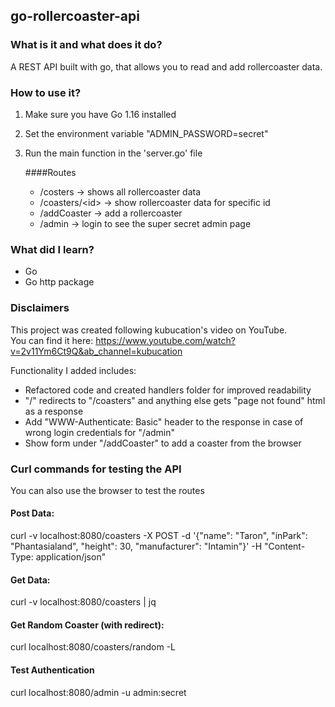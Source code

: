 ## go-rollercoaster-api

### What is it and what does it do?
A REST API built with go, that allows you to read and add rollercoaster data.

### How to use it?
1. Make sure you have Go 1.16 installed
2. Set the environment variable "ADMIN_PASSWORD=secret"
3. Run the main function in the 'server.go' file  

    ####Routes
   * /costers -> shows all rollercoaster data
   * /coasters/\<id> -> show rollercoaster data for specific id
   * /addCoaster -> add a rollercoaster
   * /admin -> login to see the super secret admin page

### What did I learn?
* Go
* Go http package

### Disclaimers
This project was created following kubucation's video on YouTube.  
You can find it here: https://www.youtube.com/watch?v=2v11Ym6Ct9Q&ab_channel=kubucation  

Functionality I added includes:
* Refactored code and created handlers folder for improved readability
* "/" redirects to "/coasters" and anything else gets "page not found" html as a response
* Add "WWW-Authenticate: Basic" header to the response in case of wrong login credentials for "/admin"
* Show form under "/addCoaster" to add a coaster from the browser



### Curl commands for testing the API
You can also use the browser to test the routes

#### Post Data:  
curl -v localhost:8080/coasters -X POST -d '{"name": "Taron", "inPark": "Phantasialand", "height": 30, "manufacturer": "Intamin"}' -H "Content-Type: application/json"  

#### Get Data:  
curl -v localhost:8080/coasters | jq  

#### Get Random Coaster (with redirect):
curl localhost:8080/coasters/random -L  

#### Test Authentication
curl localhost:8080/admin -u admin:secret

